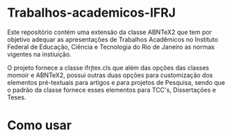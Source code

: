 # Trabalhos-academicos-IFRJ

Este repositório contém uma extensão da classe ABNTeX2 que tem por objetivo adequar as apresentações de Trabalhos Acadêmicos no Instituto Federal de Educação, Ciência e Tecnologia do Rio de Janeiro as normas vigentes na instiuição.

O projeto fornece a classe ifrjtex.cls que além das opções das classes momoir e ABNTeX2, possui outras duas opções para customização dos elementos pré-textuais para artigos e para projetos de Pesquisa, sendo que o padrão da classe fornece esses elementos para TCC's, Dissertações e Teses.

# Como usar
